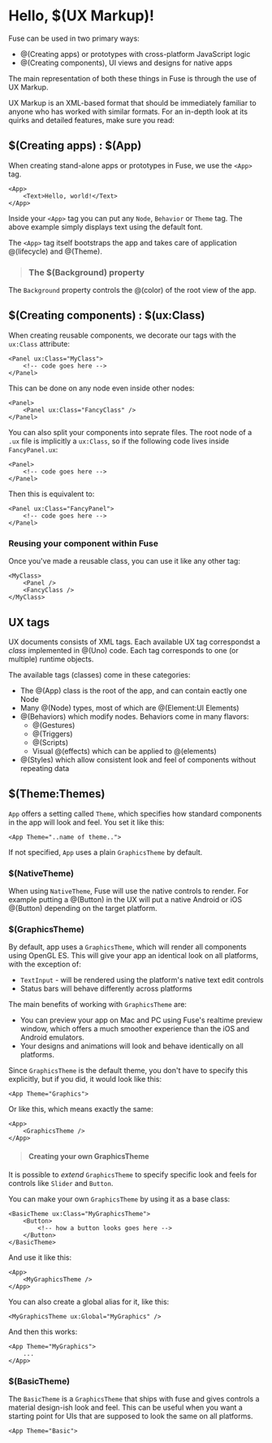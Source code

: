 # Hello, $(UX Markup)!

Fuse can be used in two primary ways:

* @(Creating apps) or prototypes with cross-platform JavaScript logic
* @(Creating components), UI views and designs for native apps

The main representation of both these things in Fuse is through the use of UX Markup.

UX Markup is an XML-based format that should be immediately familiar to anyone who has
worked with similar formats. For an in-depth look at its quirks and detailed features, make
sure you read:

<!-- * TODO: Links to detailed UX specs -->


## $(Creating apps) : $(App)

When creating stand-alone apps or prototypes in Fuse, we use the `<App>` tag.

	<App>
		<Text>Hello, world!</Text>
	</App>

Inside your `<App>` tag you can put any `Node`, `Behavior` or `Theme` tag. The above example
simply displays text using the default font.

The `<App>` tag itself bootstraps the app and takes care of application @(lifecycle) and @(Theme).

> ### The $(Background) property

The `Background` property controls the @(color) of the root view of the app.

<!-- > ### $(Lifecycle) events

TODO: Details on lifecycle events available on App -->


## $(Creating components) : $(ux:Class)

<!--
TODO: Focus on the humane way with a file for each component
TODO: Put ux:Class in separate sub topic -->

When creating reusable components, we decorate our tags with the `ux:Class`
attribute:

	<Panel ux:Class="MyClass">
		<!-- code goes here -->
	</Panel>

This can be done on any node even inside other nodes:

	<Panel>
		<Panel ux:Class="FancyClass" />
	</Panel>

You can also split your components into seprate files. The root node of a `.ux` file is implicitly a `ux:Class`,
so if the following code lives inside `FancyPanel.ux`:

	<Panel>
		<!-- code goes here -->
	</Panel>

Then this is equivalent to:

	<Panel ux:Class="FancyPanel">
		<!-- code goes here -->
	</Panel>

### Reusing your component within Fuse

Once you've made a reusable class, you can use it like any other tag:

	<MyClass>
		<Panel />
		<FancyClass />
	</MyClass>

<!-- ### Using your component in a native iOS (Xcode) app
TODO: Link to @(learn-iOS)
TODO: Add info on this -->

<!--  ### Using your component in a native Android Studio app
TODO: Link to @(learn-Android)
TODO: Add info on that -->

## UX tags

UX documents consists of XML tags. Each available UX tag correspondst a *class* implemented in @(Uno) code. Each tag corresponds to one (or multiple) runtime objects.

The available tags (classes) come in these categories:

* The @(App) class is the root of the app, and can contain eactly one Node
* Many @(Node) types, most of which are @(Element:UI Elements)
* @(Behaviors) which modify nodes. Behaviors come in many flavors:
  * @(Gestures)
  * @(Triggers)
  * @(Scripts)
  * Visual @(effects) which can be applied to @(elements)
* @(Styles) which allow consistent look and feel of components without repeating data

## $(Theme:Themes)

`App` offers a setting called `Theme`, which specifies how standard components in
the app will look and feel. You set it like this:

	<App Theme="..name of theme..">

If not specified, `App` uses a plain `GraphicsTheme` by default.

### $(NativeTheme)

When using `NativeTheme`, Fuse will use the native controls to render. For example putting a @(Button) in the UX will put a native Android or iOS @(Button) depending on the target platform.

<!-- AUTH: how do we best describe how nativetheme works? -->

### $(GraphicsTheme)

By default, app uses a `GraphicsTheme`, which will render all components using
OpenGL ES. This will give your app an identical look on all platforms, with the
exception of:

* `TextInput` - will be rendered using the platform's native text edit controls
* Status bars will behave differently across platforms

The main benefits of working with `GraphicsTheme` are:

* You can preview your app on Mac and PC using Fuse's realtime preview window,
  which offers a much smoother experience than the iOS and Android emulators.
* Your designs and animations will look and behave identically on all platforms.

Since `GraphicsTheme` is the default theme, you don't have to specify this explicitly,
but if you did, it would look like this:

	<App Theme="Graphics">

Or like this, which means exactly the same:

	<App>
		<GraphicsTheme />
	</App>

> #### Creating your own GraphicsTheme
<!-- TODO: Concider moving to Styling and resources chapter -->

It is possible to *extend* `GraphicsTheme` to specify specific
look and feels for controls like `Slider` and `Button`.

You can make your own `GraphicsTheme` by using it as a base class:

	<BasicTheme ux:Class="MyGraphicsTheme">
		<Button>
			<!-- how a button looks goes here -->
		</Button>
	</BasicTheme>

And use it like this:

	<App>
		<MyGraphicsTheme />
	</App>

You can also create a global alias for it, like this:

	<MyGraphicsTheme ux:Global="MyGraphics" />

And then this works:

	<App Theme="MyGraphics">
		...
	</App>

### $(BasicTheme)

The `BasicTheme` is a `GraphicsTheme` that ships with fuse and gives controls a
material design-ish look and feel. This can be useful when you want a starting
point for UIs that are supposed to look the same on all platforms.

	<App Theme="Basic">
